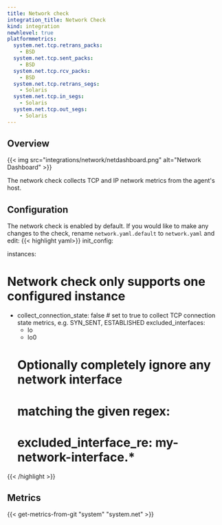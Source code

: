 ```yaml
---
title: Network check
integration_title: Network Check
kind: integration
newhlevel: true
platformmetrics:
  system.net.tcp.retrans_packs:
    - BSD
  system.net.tcp.sent_packs:
    - BSD
  system.net.tcp.rcv_packs:
    - BSD
  system.net.tcp.retrans_segs:
    - Solaris
  system.net.tcp.in_segs:
    - Solaris
  system.net.tcp.out_segs:
    - Solaris
---
```

## Overview

{{< img src="integrations/network/netdashboard.png" alt="Network Dashboard" >}}

The network check collects TCP and IP network metrics from the agent's host.


## Configuration

The network check is enabled by default. If you would like to make any changes to the check, rename `network.yaml.default` to `network.yaml` and edit:
{{< highlight yaml>}}
init_config:

instances:
  # Network check only supports one configured instance
  - collect_connection_state: false # set to true to collect TCP connection state metrics, e.g. SYN_SENT, ESTABLISHED
    excluded_interfaces:
      - lo
      - lo0
    # Optionally completely ignore any network interface
    # matching the given regex:
    # excluded_interface_re: my-network-interface.*
{{< /highlight >}}
## Metrics

{{< get-metrics-from-git "system" "system.net" >}}